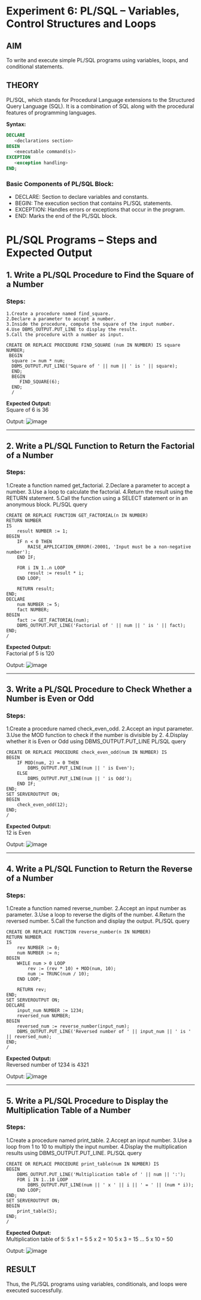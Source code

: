# Experiment 6: PL/SQL – Variables, Control Structures and Loops

## AIM
To write and execute simple PL/SQL programs using variables, loops, and conditional statements.


## THEORY

PL/SQL, which stands for Procedural Language extensions to the Structured Query Language (SQL). It is a combination of SQL along with the procedural features of programming languages.

**Syntax:**
```sql
DECLARE 
   <declarations section> 
BEGIN 
   <executable command(s)>
EXCEPTION 
   <exception handling> 
END;
```

### Basic Components of PL/SQL Block:
- DECLARE: Section to declare variables and constants.
- BEGIN: The execution section that contains PL/SQL statements.
- EXCEPTION: Handles errors or exceptions that occur in the program.
- END: Marks the end of the PL/SQL block.

# PL/SQL Programs – Steps and Expected Output

## 1. Write a PL/SQL Procedure to Find the Square of a Number

### Steps:
    1.Create a procedure named find_square.
    2.Declare a parameter to accept a number.
    3.Inside the procedure, compute the square of the input number.
    4.Use DBMS_OUTPUT.PUT_LINE to display the result.
    5.Call the procedure with a number as input.
  
```PL/SQL query
CREATE OR REPLACE PROCEDURE FIND_SQUARE (num IN NUMBER) IS square NUMBER;
 BEGIN
  square := num * num;
  DBMS_OUTPUT.PUT_LINE('Square of ' || num || ' is ' || square);
  END;
  BEGIN
     FIND_SQUARE(6);
  END;
  /
```

**Expected Output:**  
Square of 6 is 36

Output:
![image](https://github.com/user-attachments/assets/ea943908-4126-4e3d-8353-8a11e15b7a9c)

---

## 2. Write a PL/SQL Function to Return the Factorial of a Number
### Steps:
1.Create a function named get_factorial.
2.Declare a parameter to accept a number.
3.Use a loop to calculate the factorial.
4.Return the result using the RETURN statement.
5.Call the function using a SELECT statement or in an anonymous block.
PL/SQL query
```
CREATE OR REPLACE FUNCTION GET_FACTORIAL(n IN NUMBER)
RETURN NUMBER
IS
    result NUMBER := 1;
BEGIN
    IF n < 0 THEN
        RAISE_APPLICATION_ERROR(-20001, 'Input must be a non-negative number');
    END IF;

    FOR i IN 1..n LOOP
        result := result * i;
    END LOOP;

    RETURN result;
END;
DECLARE
    num NUMBER := 5;
    fact NUMBER;
BEGIN
    fact := GET_FACTORIAL(num);
    DBMS_OUTPUT.PUT_LINE('Factorial of ' || num || ' is ' || fact);
END;
/
```

**Expected Output:**  
Factorial pf 5 is 120

Output:
![image](https://github.com/user-attachments/assets/11fe1e34-8264-45c9-a79b-e16d96c5cf76)


---

## 3. Write a PL/SQL Procedure to Check Whether a Number is Even or Odd

### Steps:
1.Create a procedure named check_even_odd.
2.Accept an input parameter.
3.Use the MOD function to check if the number is divisible by 2.
4.Display whether it is Even or Odd using DBMS_OUTPUT.PUT_LINE
PL/SQL query
```
CREATE OR REPLACE PROCEDURE check_even_odd(num IN NUMBER) IS
BEGIN
    IF MOD(num, 2) = 0 THEN
        DBMS_OUTPUT.PUT_LINE(num || ' is Even');
    ELSE
        DBMS_OUTPUT.PUT_LINE(num || ' is Odd');
    END IF;
END;
SET SERVEROUTPUT ON;
BEGIN
    check_even_odd(12);
END;
/
```
**Expected Output:**  
12 is Even 

Output:
![image](https://github.com/user-attachments/assets/5fea5774-f06d-4b7e-87a6-281aa82e8c82)

---

## 4. Write a PL/SQL Function to Return the Reverse of a Number
### Steps:
1.Create a function named reverse_number.
2.Accept an input number as parameter.
3.Use a loop to reverse the digits of the number.
4.Return the reversed number.
5.Call the function and display the output.
PL/SQL query
```
CREATE OR REPLACE FUNCTION reverse_number(n IN NUMBER)
RETURN NUMBER
IS
    rev NUMBER := 0;
    num NUMBER := n;
BEGIN
    WHILE num > 0 LOOP
        rev := (rev * 10) + MOD(num, 10);
        num := TRUNC(num / 10);
    END LOOP;

    RETURN rev;
END;
SET SERVEROUTPUT ON;
DECLARE
    input_num NUMBER := 1234;
    reversed_num NUMBER;
BEGIN
    reversed_num := reverse_number(input_num);
    DBMS_OUTPUT.PUT_LINE('Reversed number of ' || input_num || ' is ' || reversed_num);
END;
/
```
**Expected Output:**  
Reversed number of 1234 is 4321

Output:
![image](https://github.com/user-attachments/assets/8f454230-a385-4ee8-9f6a-81b184686293)


---

## 5. Write a PL/SQL Procedure to Display the Multiplication Table of a Number
### Steps:
1.Create a procedure named print_table.
2.Accept an input number.
3.Use a loop from 1 to 10 to multiply the input number.
4.Display the multiplication results using DBMS_OUTPUT.PUT_LINE.
PL/SQL query
```
CREATE OR REPLACE PROCEDURE print_table(num IN NUMBER) IS
BEGIN
    DBMS_OUTPUT.PUT_LINE('Multiplication table of ' || num || ':');
    FOR i IN 1..10 LOOP
        DBMS_OUTPUT.PUT_LINE(num || ' x ' || i || ' = ' || (num * i));
    END LOOP;
END;
SET SERVEROUTPUT ON;
BEGIN
    print_table(5);
END;
/
```
**Expected Output:**  
Multiplication table of 5:
5 x 1 = 5
5 x 2 = 10
5 x 3 = 15
...
5 x 10 = 50

Output:
![image](https://github.com/user-attachments/assets/62725263-5e36-4b4d-b7fc-cb779003d125)


## RESULT
Thus, the PL/SQL programs using variables, conditionals, and loops were executed successfully.
